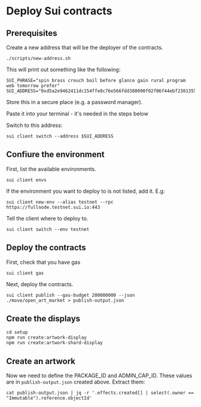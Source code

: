 # Deploy Sui contracts

## Prerequisites

Create a new address that will be the deployer of the contracts.

    ./scripts/new-address.sh

This will print out something like the following:

    SUI_PHRASE="spin brass crouch boil before glance gain rural program web tomorrow prefer"
    SUI_ADDRESS="0xd5a2e9462411dc154ffe8c76e566fdd380090f02f06f44ebf230135566bf13f7"

Store this in a secure place (e.g. a password manager).

Paste it into your terminal - it's needed in the steps below

Switch to this address:

    sui client switch --address $SUI_ADDRESS

## Confiure the environment

First, list the available environments.

    sui client envs

If the environment you want to deploy to is not listed, add it. E.g:

    sui client new-env --alias testnet --rpc https://fullnode.testnet.sui.io:443

Tell the client where to deploy to.

    sui client switch --env testnet

## Deploy the contracts

First, check that you have gas

    sui client gas

Next, deploy the contracts.

    sui client publish --gas-budget 200000000 --json ./move/open_art_market > publish-output.json

## Create the displays

    cd setup
    npm run create:artwork-display
    npm run create:artwork-shard-display

## Create an artwork

Now we need to define the PACKAGE_ID and ADMIN_CAP_ID. These values are in `publish-output.json` created above.
Extract them:

    cat publish-output.json | jq -r '.effects.created[] | select(.owner == "Immutable").reference.objectId'